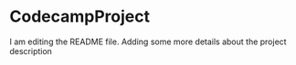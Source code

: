 # CodecampProject
I am editing the README file. Adding some more details about the project description
